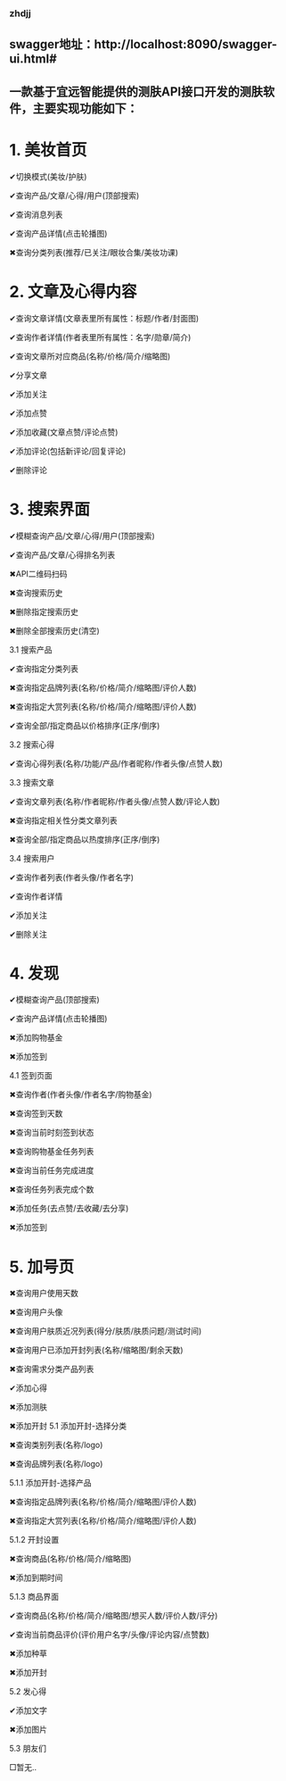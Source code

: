 ### zhdjj
## swagger地址：http://localhost:8090/swagger-ui.html#
## 一款基于宜远智能提供的测肤API接口开发的测肤软件，主要实现功能如下：
# 1. 美妆首页

✔切换模式(美妆/护肤)

✔查询产品/文章/心得/用户(顶部搜索)

✔查询消息列表

✔查询产品详情(点击轮播图)

✖查询分类列表(推荐/已关注/眼妆合集/美妆功课)

# 2. 文章及心得内容

✔查询文章详情(文章表里所有属性：标题/作者/封面图)

✔查询作者详情(作者表里所有属性：名字/勋章/简介)

✔查询文章所对应商品(名称/价格/简介/缩略图)

✔分享文章

✔添加关注

✔添加点赞

✔添加收藏(文章点赞/评论点赞)

✔添加评论(包括新评论/回复评论)

✔删除评论

# 3. 搜索界面

✔模糊查询产品/文章/心得/用户(顶部搜索)

✔查询产品/文章/心得排名列表

✖API二维码扫码

✖查询搜索历史

✖删除指定搜索历史

✖删除全部搜索历史(清空)

3.1 搜索产品

✔查询指定分类列表

✖查询指定品牌列表(名称/价格/简介/缩略图/评价人数)

✖查询指定大赏列表(名称/价格/简介/缩略图/评价人数)

✔查询全部/指定商品以价格排序(正序/倒序)

3.2 搜索心得

✔查询心得列表(名称/功能/产品/作者昵称/作者头像/点赞人数)

3.3 搜索文章

✔查询文章列表(名称/作者昵称/作者头像/点赞人数/评论人数)

✖查询指定相关性分类文章列表

✖查询全部/指定商品以热度排序(正序/倒序)

3.4 搜索用户

✔查询作者列表(作者头像/作者名字)

✔查询作者详情

✔添加关注

✔删除关注

# 4. 发现

✔模糊查询产品(顶部搜索)

✔查询产品详情(点击轮播图)

✖添加购物基金

✖添加签到

4.1 签到页面

✖查询作者(作者头像/作者名字/购物基金)

✖查询签到天数

✖查询当前时刻签到状态

✖查询购物基金任务列表

✖查询当前任务完成进度

✖查询任务列表完成个数

✖添加任务(去点赞/去收藏/去分享)

✖添加签到

# 5. 加号页

✖查询用户使用天数

✖查询用户头像

✖查询用户肤质近况列表(得分/肤质/肤质问题/测试时间)

✖查询用户已添加开封列表(名称/缩略图/剩余天数)

✖查询需求分类产品列表

✔添加心得

✖添加测肤

✖添加开封
5.1 添加开封-选择分类

✖查询类别列表(名称/logo)

✖查询品牌列表(名称/logo)

5.1.1 添加开封-选择产品

✖查询指定品牌列表(名称/价格/简介/缩略图/评价人数)

✖查询指定大赏列表(名称/价格/简介/缩略图/评价人数)

5.1.2 开封设置

✖查询商品(名称/价格/简介/缩略图)

✖添加到期时间

5.1.3 商品界面

✔查询商品(名称/价格/简介/缩略图/想买人数/评价人数/评分)

✔查询当前商品评价(评价用户名字/头像/评论内容/点赞数)

✖添加种草

✖添加开封

5.2 发心得

✔添加文字

✖添加图片

5.3 朋友们

□暂无..
